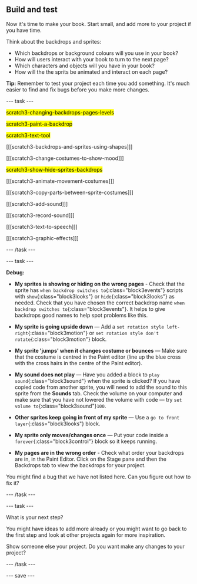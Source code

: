 ## Build and test

Now it's time to make your book. Start small, and add more to your project if you have time.

Think about the backdrops and sprites:
- Which backdrops or background colours will you use in your book? 
- How will users interact with your book to turn to the next page?
- Which characters and objects will you have in your book? 
- How will the the sprits be animated and interact on each page?

**Tip:** Remember to test your project each time you add something. It's much easier to find and fix bugs before you make more changes.

--- task ---

<mark>scratch3-changing-backdrops-pages-levels</mark>

<mark>scratch3-paint-a-backdrop</mark>

<mark>scratch3-text-tool</mark>

[[[scratch3-backdrops-and-sprites-using-shapes]]]

[[[scratch3-change-costumes-to-show-mood]]]

<mark>scratch3-show-hide-sprites-backdrops</mark>

[[[scratch3-animate-movement-costumes]]]

[[[scratch3-copy-parts-between-sprite-costumes]]]

[[[scratch3-add-sound]]]

[[[scratch3-record-sound]]]

[[[scratch3-text-to-speech]]]

[[[scratch3-graphic-effects]]]

--- /task ---

--- task ---

**Debug:**

+ **My sprites is showing or hiding on the wrong pages** - Check that the sprite has `when backdrop switches to`{:class="block3events"} scripts with `show`{:class="block3looks"} or `hide`{:class="block3looks"} as needed. Check that you have chosen the correct backdrop name `when backdrop switches to`{:class="block3events"}. It helps to give backdrops good names to help spot problems like this.

+ **My sprite is going upside down** — Add a `set rotation style left-right`{:class="block3motion"} or `set rotation style don't rotate`{:class="block3motion"} block.

+ **My sprite 'jumps' when it changes costume or bounces** — Make sure that the costume is centred in the Paint editor (line up the blue cross with the cross hairs in the centre of the Paint editor).

+ **My sound does not play** — Have you added a block to `play sound`{:class="block3sound"} when the sprite is clicked? If you have copied code from another sprite, you will need to add the sound to this sprite from the **Sounds** tab. Check the volume on your computer and make sure that you have not lowered the volume with code — try `set volume to`{:class="block3sound"}`100`.

+ **Other sprites keep going in front of my sprite** — Use a `go to front layer`{:class="block3looks"} block.

+ **My sprite only moves/changes once** — Put your code inside a `forever`{:class="block3control"} block so it keeps running.

+ **My pages are in the wrong order** - Check what order your backdrops are in, in the Paint Editor. Click on the Stage pane and then the Backdrops tab to view the backdrops for your project.

You might find a bug that we have not listed here. Can you figure out how to fix it?

--- /task ---

--- task ---

What is your next step?

You might have ideas to add more already or you might want to go back to the first step and look at other projects again for more inspiration.

Show someone else your project. Do you want make any changes to your project? 

--- /task ---

--- save ---
